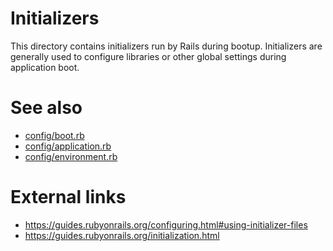 # Initializers

This directory contains initializers run by Rails during bootup. Initializers are generally used to
configure libraries or other global settings during application boot.

# See also

* [config/boot.rb](../boot.rb)
* [config/application.rb](../application.rb)
* [config/environment.rb](../environment.rb)

# External links

* https://guides.rubyonrails.org/configuring.html#using-initializer-files
* https://guides.rubyonrails.org/initialization.html
